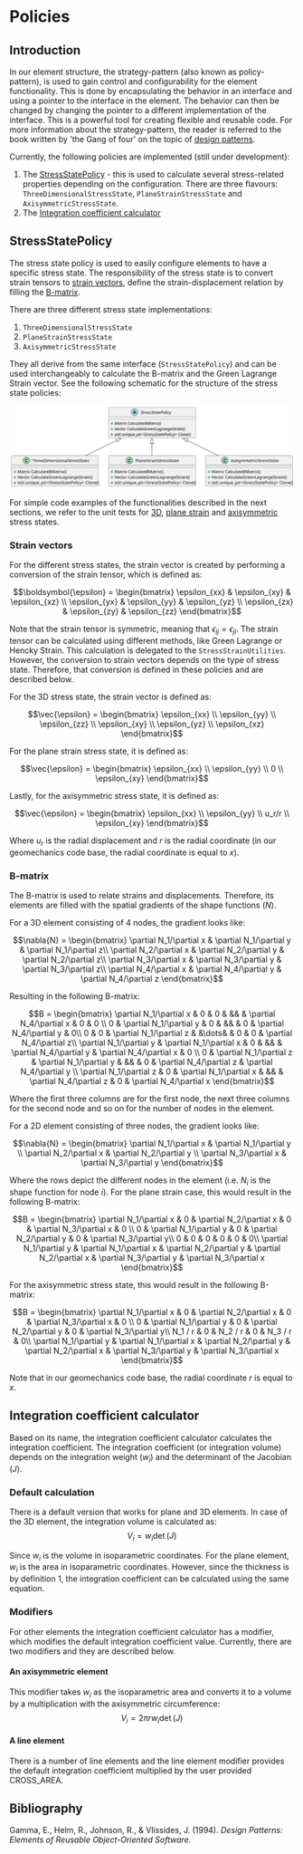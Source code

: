 # Policies

## Introduction

In our element structure, the strategy-pattern (also known as policy-pattern), is used to gain control and
configurability for the element functionality. This is done by encapsulating the behavior in an interface and using a
pointer to the interface in the element. The behavior can then be changed by changing the pointer to a different
implementation of the interface. This is a powerful tool for creating flexible and reusable code. For more information
about the strategy-pattern, the reader is referred to the book written by 'the Gang of four' on the topic
of [design patterns](#bibliography).

Currently, the following policies are implemented (still under development):

1. The [StressStatePolicy](#stressstatepolicy) - this is used to calculate several stress-related properties depending
   on the configuration. There are three flavours: `ThreeDimensionalStressState`, `PlaneStrainStressState` and `AxisymmetricStressState`.
2. The [Integration coefficient calculator](#integration-coefficient)

## StressStatePolicy

The stress state policy is used to easily configure elements to have a specific stress state. The responsibility of the
stress state is to convert strain tensors to [strain vectors](#strain-vectors), define the strain-displacement relation
by filling the [B-matrix](#b-matrix).

There are three different
stress state implementations:

1. `ThreeDimensionalStressState`
2. `PlaneStrainStressState`
3. `AxisymmetricStressState`

They all derive from the same interface (`StressStatePolicy`) and can be used interchangeably to calculate the B-matrix and the Green Lagrange Strain vector. See the following schematic for the structure of the
stress state policies:

![stress_state_policies.svg](stress_state_policies.svg)

For simple code examples of the functionalities described in the next sections, we refer to the unit tests for [3D](../tests/cpp_tests/test_three_dimensional_stress_state.cpp), [plane strain](../tests/cpp_tests/test_plane_strain_stress_state.cpp) and [axisymmetric](../tests/cpp_tests/test_axisymmetric_stress_state.cpp) stress states.

### Strain vectors

For the different stress states, the strain vector is created by performing a conversion of the strain tensor, which is defined as:
```math
\boldsymbol{\epsilon} = \begin{bmatrix} \epsilon_{xx} & \epsilon_{xy} & \epsilon_{xz} \\
                        \epsilon_{yx} & \epsilon_{yy} & \epsilon_{yz} \\
                        \epsilon_{zx} & \epsilon_{zy} & \epsilon_{zz} \end{bmatrix}
```
Note that the strain tensor is symmetric, meaning that $\epsilon_{ij} = \epsilon_{ji}$. The strain tensor can be calculated using different methods, like Green Lagrange or Hencky Strain. This calculation is delegated to the `StressStrainUtilities`. However, the conversion to strain vectors depends on the type of stress state. Therefore, that conversion is defined in these policies and are described below. 

For the 3D stress state, the strain vector is defined as:
```math
\vec{\epsilon} = \begin{bmatrix} \epsilon_{xx} \\
                                 \epsilon_{yy} \\
                                 \epsilon_{zz} \\
                                 \epsilon_{xy} \\
                                 \epsilon_{yz} \\
                                 \epsilon_{xz} \end{bmatrix}
```

For the plane strain stress state, it is defined as:
```math
\vec{\epsilon} = \begin{bmatrix} \epsilon_{xx} \\
                                 \epsilon_{yy} \\
                                 0 \\
                                 \epsilon_{xy} \end{bmatrix}
```

Lastly, for the axisymmetric stress state, it is defined as:
```math
\vec{\epsilon} = \begin{bmatrix} \epsilon_{xx} \\
                                 \epsilon_{yy} \\
                                 u_r/r \\
                                 \epsilon_{xy} \end{bmatrix}
```
Where $u_r$ is the radial displacement and $r$ is the radial coordinate (in our geomechanics code base, the radial coordinate is equal to $x$). 

### B-matrix
The B-matrix is used to relate strains and displacements. Therefore, its elements are filled with the spatial gradients of the shape functions ($N$).

For a 3D element consisting of 4 nodes, the gradient looks like:
```math
\nabla{N} =
\begin{bmatrix}
\partial N_1/\partial x & \partial N_1/\partial y & \partial N_1/\partial z\\
\partial N_2/\partial x & \partial N_2/\partial y & \partial N_2/\partial z\\
\partial N_3/\partial x & \partial N_3/\partial y & \partial N_3/\partial z\\
\partial N_4/\partial x & \partial N_4/\partial y & \partial N_4/\partial z
\end{bmatrix}
```
Resulting in the following B-matrix:
```math
B =
\begin{bmatrix}
\partial N_1/\partial x & 0 & 0 & && & \partial N_4/\partial x & 0 & 0 \\
0 & \partial N_1/\partial y & 0 & && & 0 & \partial N_4/\partial y & 0\\
0 & 0 & \partial N_1/\partial z & &\dots& & 0 & 0 & \partial N_4/\partial z\\
\partial N_1/\partial y & \partial N_1/\partial x & 0 & && & \partial N_4/\partial y & \partial N_4/\partial x & 0 \\
0 & \partial N_1/\partial z & \partial N_1/\partial y & && & 0 & \partial N_4/\partial z & \partial N_4/\partial y \\
\partial N_1/\partial z & 0 & \partial N_1/\partial x & && & \partial N_4/\partial z & 0 & \partial N_4/\partial x
\end{bmatrix}
```
Where the first three columns are for the first node, the next three columns for the second node and so on for the number of nodes in the element.

For a 2D element consisting of three nodes, the gradient looks like:
```math
\nabla{N} =
\begin{bmatrix}
\partial N_1/\partial x & \partial N_1/\partial y \\
\partial N_2/\partial x & \partial N_2/\partial y \\
\partial N_3/\partial x & \partial N_3/\partial y
\end{bmatrix}
```
Where the rows depict the different nodes in the element (i.e. $N_i$ is the shape function for node $i$). For the plane strain case, this would result in the following B-matrix:
```math
B =
\begin{bmatrix}
\partial N_1/\partial x & 0 & \partial N_2/\partial x & 0 & \partial N_3/\partial x & 0 \\
0 & \partial N_1/\partial y & 0 & \partial N_2/\partial y & 0 & \partial N_3/\partial y\\
0 & 0 & 0 & 0 & 0 & 0\\
\partial N_1/\partial y & \partial N_1/\partial x & \partial N_2/\partial y & \partial N_2/\partial x & \partial N_3/\partial y & \partial N_3/\partial x
\end{bmatrix}
```
For the axisymmetric stress state, this would result in the following B-matrix:
```math
B =
\begin{bmatrix}
\partial N_1/\partial x & 0 & \partial N_2/\partial x & 0 & \partial N_3/\partial x & 0 \\
0 & \partial N_1/\partial y & 0 & \partial N_2/\partial y & 0 & \partial N_3/\partial y\\
N_1 / r & 0 & N_2 / r & 0 & N_3 / r & 0\\
\partial N_1/\partial y & \partial N_1/\partial x & \partial N_2/\partial y & \partial N_2/\partial x & \partial N_3/\partial y & \partial N_3/\partial x
\end{bmatrix}
```
Note that in our geomechanics code base, the radial coordinate $r$ is equal to $x$.

## Integration coefficient calculator

Based on its name, the integration coefficient calculator calculates the integration coefficient. The integration coefficient (or integration volume) 
depends on the integration weight ($w_i$) and the determinant of the Jacobian ($J$). 

### Default calculation
There is a default version that works for plane and 3D elements. In case of the 3D element, the integration volume is calculated as:
$$V_i = w_i \det{(J)}$$

Since $w_i$ is the volume in isoparametric coordinates. For the plane element, $w_i$ is the area in isoparametric coordinates. 
However, since the thickness is by definition 1, the integration coefficient can be calculated using the same equation.

### Modifiers

For other elements the integration coefficient calculator has a modifier, which modifies the default integration coefficient value. Currently, there are two modifiers and they are described below. 

#### An axisymmetric element

This modifier takes $w_i$ as the isoparametric area and converts it to a volume by a multiplication with the axisymmetric circumference:
$$V_i = 2\pi r w_i \det{(J)}$$

#### A line element

There is a number of line elements and the line element modifier provides the default integration coefficient multiplied by the user provided CROSS_AREA.


## Bibliography
Gamma, E., Helm, R., Johnson, R., & Vlissides, J. (1994). _Design Patterns: Elements of Reusable Object-Oriented Software._
